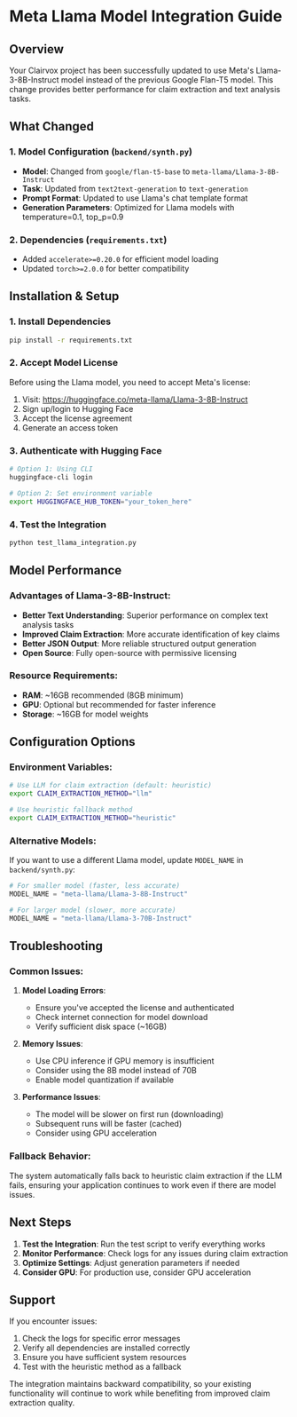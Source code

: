 # Meta Llama Model Integration Guide

## Overview
Your Clairvox project has been successfully updated to use Meta's Llama-3-8B-Instruct model instead of the previous Google Flan-T5 model. This change provides better performance for claim extraction and text analysis tasks.

## What Changed

### 1. Model Configuration (`backend/synth.py`)
- **Model**: Changed from `google/flan-t5-base` to `meta-llama/Llama-3-8B-Instruct`
- **Task**: Updated from `text2text-generation` to `text-generation`
- **Prompt Format**: Updated to use Llama's chat template format
- **Generation Parameters**: Optimized for Llama models with temperature=0.1, top_p=0.9

### 2. Dependencies (`requirements.txt`)
- Added `accelerate>=0.20.0` for efficient model loading
- Updated `torch>=2.0.0` for better compatibility

## Installation & Setup

### 1. Install Dependencies
```bash
pip install -r requirements.txt
```

### 2. Accept Model License
Before using the Llama model, you need to accept Meta's license:
1. Visit: https://huggingface.co/meta-llama/Llama-3-8B-Instruct
2. Sign up/login to Hugging Face
3. Accept the license agreement
4. Generate an access token

### 3. Authenticate with Hugging Face
```bash
# Option 1: Using CLI
huggingface-cli login

# Option 2: Set environment variable
export HUGGINGFACE_HUB_TOKEN="your_token_here"
```

### 4. Test the Integration
```bash
python test_llama_integration.py
```

## Model Performance

### Advantages of Llama-3-8B-Instruct:
- **Better Text Understanding**: Superior performance on complex text analysis tasks
- **Improved Claim Extraction**: More accurate identification of key claims
- **Better JSON Output**: More reliable structured output generation
- **Open Source**: Fully open-source with permissive licensing

### Resource Requirements:
- **RAM**: ~16GB recommended (8GB minimum)
- **GPU**: Optional but recommended for faster inference
- **Storage**: ~16GB for model weights

## Configuration Options

### Environment Variables:
```bash
# Use LLM for claim extraction (default: heuristic)
export CLAIM_EXTRACTION_METHOD="llm"

# Use heuristic fallback method
export CLAIM_EXTRACTION_METHOD="heuristic"
```

### Alternative Models:
If you want to use a different Llama model, update `MODEL_NAME` in `backend/synth.py`:

```python
# For smaller model (faster, less accurate)
MODEL_NAME = "meta-llama/Llama-3-8B-Instruct"

# For larger model (slower, more accurate)
MODEL_NAME = "meta-llama/Llama-3-70B-Instruct"
```

## Troubleshooting

### Common Issues:

1. **Model Loading Errors**:
   - Ensure you've accepted the license and authenticated
   - Check internet connection for model download
   - Verify sufficient disk space (~16GB)

2. **Memory Issues**:
   - Use CPU inference if GPU memory is insufficient
   - Consider using the 8B model instead of 70B
   - Enable model quantization if available

3. **Performance Issues**:
   - The model will be slower on first run (downloading)
   - Subsequent runs will be faster (cached)
   - Consider using GPU acceleration

### Fallback Behavior:
The system automatically falls back to heuristic claim extraction if the LLM fails, ensuring your application continues to work even if there are model issues.

## Next Steps

1. **Test the Integration**: Run the test script to verify everything works
2. **Monitor Performance**: Check logs for any issues during claim extraction
3. **Optimize Settings**: Adjust generation parameters if needed
4. **Consider GPU**: For production use, consider GPU acceleration

## Support

If you encounter issues:
1. Check the logs for specific error messages
2. Verify all dependencies are installed correctly
3. Ensure you have sufficient system resources
4. Test with the heuristic method as a fallback

The integration maintains backward compatibility, so your existing functionality will continue to work while benefiting from improved claim extraction quality.


